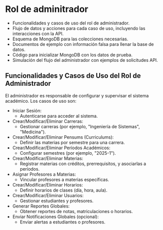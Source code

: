 # Rol de adminitrador

- Funcionalidades y casos de uso del rol de administrador.
- Flujo de datos y acciones para cada caso de uso, incluyendo las interacciones con la API.
- Esquema de MongoDB para las colecciones necesarias.
- Documentos de ejemplo con información falsa para llenar la base de datos.
- Código para inicializar MongoDB con los datos de prueba.
- Simulación del flujo del administrador con ejemplos de solicitudes API.

## Funcionalidades y Casos de Uso del Rol de Administrador

El administrador es responsable de configurar y supervisar el sistema académico. Los casos de uso son:

- Iniciar Sesión:
  - Autenticarse para acceder al sistema.
- Crear/Modificar/Eliminar Carreras:
  - Gestionar carreras (por ejemplo, "Ingeniería de Sistemas", "Medicina").
- Crear/Modificar/Eliminar Pensums (Curriculums):
  - Definir las materias por semestre para una carrera.
- Crear/Modificar/Eliminar Períodos Académicos:
  - Configurar semestres (por ejemplo, "2025-1").
- Crear/Modificar/Eliminar Materias:
  - Registrar materias con créditos, prerrequisitos, y asociarlas a períodos.
- Asignar Profesores a Materias:
  - Vincular profesores a materias específicas.
- Crear/Modificar/Eliminar Horarios:
  - Definir horarios de clases (día, hora, aula).
- Crear/Modificar/Eliminar Usuarios:
  - Gestionar estudiantes y profesores.
- Generar Reportes Globales:
  - Obtener reportes de notas, matriculaciones o horarios.
- Enviar Notificaciones Globales (opcional):
  - Enviar alertas a estudiantes o profesores.
